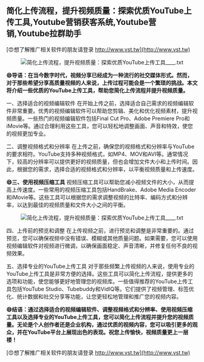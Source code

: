 ## **简化上传流程，提升视频质量：探索优质YouTube上传工具,Youtube营销获客系统,Youtube营销,Youtube拉群助手**

[😍想了解推广相关软件的朋友请登录 http://www.vst.tw](http://www.vst.tw)

 <center><img src="https://vst.tw/MP4/tuiguang/png/6.png" alt="简化上传流程，提升视频质量：探索优质YouTube上传工具____.txt"></center>

**😄导语：在当今数字时代，视频分享已经成为一种流行的社交媒体形式。然而，对于那些希望分享高质量视频的人来说，上传过程可能会是一个繁琐的挑战。本文将介绍一些优质的YouTube上传工具，帮助您简化上传流程并提升视频质量。**

一、选择适合的视频编辑软件
在开始上传之前，选择适合自己需求的视频编辑软件非常重要。优秀的视频编辑软件可以帮助您剪辑、美化和优化视频素材，提升视频质量。一些热门的视频编辑软件包括Final Cut Pro、Adobe Premiere Pro和iMovie等。通过合理利用这些工具，您可以轻松地调整画面、声音和特效，使您的视频更加专业。

二、调整视频格式和分辨率
在上传之前，确保您的视频格式和分辨率与YouTube的要求相符。YouTube支持多种视频格式，如MP4、MOV和AVI等。通常情况下，较高的分辨率可以提供更好的视频质量，但也会增加文件大小和上传时间。因此，根据您的需求，选择合适的视频格式和分辨率，以平衡视频质量和上传速度。

**😄三、使用视频压缩工具**
视频压缩工具可以帮助您减小视频文件的大小，从而提高上传速度。一些常用的视频压缩工具包括HandBrake、Adobe Media Encoder和iMovie等。这些工具可以根据您的需求调整视频的比特率、编码方式和分辨率，以达到最佳的视频质量和文件大小之间的平衡。

 <center><img src="https://vst.tw/MP4/tuiguang/png/4.png" alt="简化上传流程，提升视频质量：探索优质YouTube上传工具____.txt"></center>

四、上传前的预览和调整
在上传视频之前，进行预览和调整是非常重要的。通过预览，您可以确保视频中没有错误、模糊或其他质量问题。如果需要，您可以使用视频编辑软件对视频进行微调，以确保画面稳定、声音清晰，并修复任何不良的视频效果。

五、选择专业的YouTube上传工具
对于那些频繁上传视频的人来说，使用专业的YouTube上传工具是非常方便的选择。这些工具可以简化上传流程，提供更多的选项和功能，使您能够更好地管理您的视频库。一些值得推荐的YouTube上传工具包括YouTube Studio、Tubebuddy和VidIQ等。它们提供了视频管理、标签优化、统计数据和社交分享等功能，让您更轻松地管理和推广您的视频内容。

**😄结语：通过选择适合的视频编辑软件、调整视频格式和分辨率、使用视频压缩工具以及选择专业的YouTube上传工具，您可以简化上传流程并提升您的视频质量。无论是个人创作者还是企业机构，通过优质的视频内容，您可以吸引更多的观众，并在YouTube平台上展现出色的表现。祝您上传愉快，视频质量更上一层楼！**

[😍想了解推广相关软件的朋友请登录 http://www.vst.tw](http://www.vst.tw)



